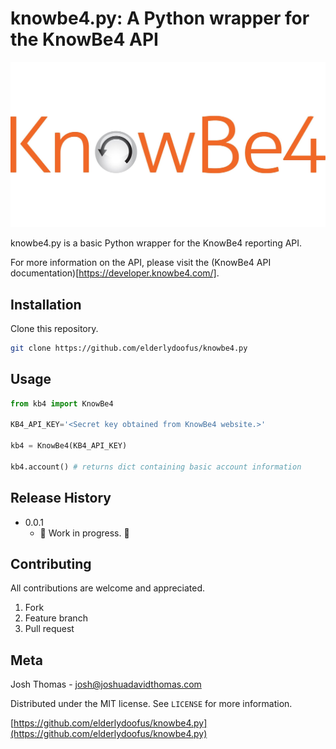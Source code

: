 # knowbe4.py: A Python wrapper for the KnowBe4 API

![KnowBe4](knowbe4.jpg)

knowbe4.py is a basic Python wrapper for the KnowBe4 reporting API. 

For more information on the API, please visit the (KnowBe4 API documentation)[https://developer.knowbe4.com/].

## Installation

Clone this repository.

```bash
git clone https://github.com/elderlydoofus/knowbe4.py
```

## Usage

```python
from kb4 import KnowBe4

KB4_API_KEY='<Secret key obtained from KnowBe4 website.>'

kb4 = KnowBe4(KB4_API_KEY)

kb4.account() # returns dict containing basic account information
```

## Release History

- 0.0.1
  - 🚨 Work in progress. 🚨

## Contributing

All contributions are welcome and appreciated.

1. Fork
2. Feature branch
3. Pull request

## Meta

Josh Thomas - josh@joshuadavidthomas.com

Distributed under the MIT license. See `LICENSE` for more information.

[https://github.com/elderlydoofus/knowbe4.py](https://github.com/elderlydoofus/knowbe4.py)
